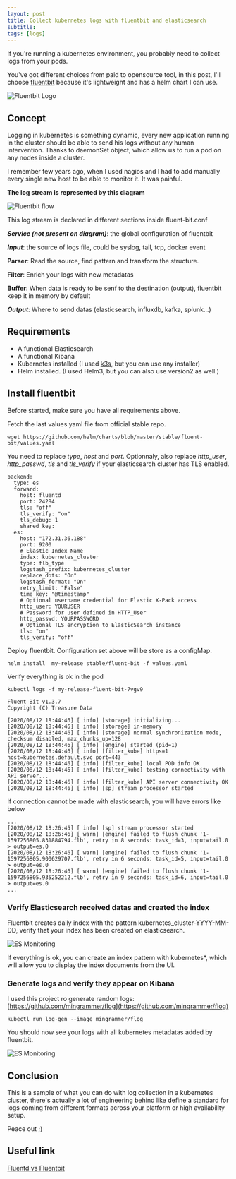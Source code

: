 ```yaml
---
layout: post
title: Collect kubernetes logs with fluentbit and elasticsearch
subtitle:
tags: [logs]
---
```


If you're running a kubernetes environment, you probably need to collect logs from your pods.

You've got different choices from paid to opensource tool, in this post, I'll choose [fluentbit](https://docs.fluentbit.io/manual/) because it's lightweight and has a helm chart I can use.


![Fluentbit Logo](https://gblobscdn.gitbook.com/assets%2F-LKKSx-3LBTCtaHbg0gl%2F-M4M38npAHl6IlFGKh9v%2F-M4M3YtjaYgPpNf5qUfF%2Flogo_documentation_1.5.png?alt=media&token=2cfc26a7-9350-4fb3-bf67-2bed29ccff78)

## Concept

Logging in kubernetes is something dynamic, every new application running in the cluster should be able to send his logs without any human intervention. Thanks to daemonSet object, which allow us to run a pod on any nodes inside a cluster.

I remember few years ago, when I used nagios and I had to add manually every single new host to be able to monitor it. It was painful.

**The log stream is represented by this diagram**

![Fluentbit flow](https://gblobscdn.gitbook.com/assets%2F-LKKSx-3LBTCtaHbg0gl%2F-LKKTm4Y55lytnFhqfG1%2F-LKKTwUrRtRcGfkhN7YV%2Flogging_pipeline_input.png?alt=media)


This log stream is declared in different sections inside fluent-bit.conf

***Service (not present on diagram)***: the global configuration of fluentbit

***Input***: the source of logs file, could be syslog, tail, tcp, docker event

**Parser**: Read the source, find pattern and transform the structure.

**Filter**: Enrich your logs with new metadatas

**Buffer**: When data is ready to be senf to the destination (output), 
fluentbit keep it in memory by default

***Output***: Where to send datas (elasticsearch, influxdb, kafka, splunk...)


## Requirements


- A functional Elasticsearch
- A functional Kibana
- Kubernetes installed (I used [k3s](https://k3s.io/), but you can use any installer)
- Helm installed. (I used Helm3, but you can also use version2 as well.) 

## Install fluentbit 

Before started, make sure you have all requirements above.

Fetch the last values.yaml file from official stable repo.

```
wget https://github.com/helm/charts/blob/master/stable/fluent-bit/values.yaml
```

You need to replace *type*, *host* and *port*. Optionnaly, also replace *http_user*, *http_passwd*, *tls* and *tls_verify* if your elasticsearch cluster has TLS enabled.

```
backend:
  type: es
  forward:
    host: fluentd
    port: 24284
    tls: "off"
    tls_verify: "on"
    tls_debug: 1
    shared_key:
  es:
    host: "172.31.36.188"
    port: 9200
    # Elastic Index Name
    index: kubernetes_cluster
    type: flb_type
    logstash_prefix: kubernetes_cluster
    replace_dots: "On"
    logstash_format: "On"
    retry_limit: "False"
    time_key: "@timestamp"
    # Optional username credential for Elastic X-Pack access
    http_user: YOURUSER
    # Password for user defined in HTTP_User
    http_passwd: YOURPASSWORD
    # Optional TLS encryption to ElasticSearch instance
    tls: "on"
    tls_verify: "off"
```

Deploy fluentbit. Configuration set above will be store as a configMap. 

```
helm install  my-release stable/fluent-bit -f values.yaml
```

Verify everything is ok in the pod

```
kubectl logs -f my-release-fluent-bit-7vgv9

Fluent Bit v1.3.7
Copyright (C) Treasure Data

[2020/08/12 18:44:46] [ info] [storage] initializing...
[2020/08/12 18:44:46] [ info] [storage] in-memory
[2020/08/12 18:44:46] [ info] [storage] normal synchronization mode, checksum disabled, max_chunks_up=128
[2020/08/12 18:44:46] [ info] [engine] started (pid=1)
[2020/08/12 18:44:46] [ info] [filter_kube] https=1 host=kubernetes.default.svc port=443
[2020/08/12 18:44:46] [ info] [filter_kube] local POD info OK
[2020/08/12 18:44:46] [ info] [filter_kube] testing connectivity with API server...
[2020/08/12 18:44:46] [ info] [filter_kube] API server connectivity OK
[2020/08/12 18:44:46] [ info] [sp] stream processor started

```

If connection cannot be made with elasticsearch, you will have errors like below

```
...
[2020/08/12 18:26:45] [ info] [sp] stream processor started
[2020/08/12 18:26:46] [ warn] [engine] failed to flush chunk '1-1597256805.831884794.flb', retry in 8 seconds: task_id=3, input=tail.0 > output=es.0
[2020/08/12 18:26:46] [ warn] [engine] failed to flush chunk '1-1597256805.900629707.flb', retry in 6 seconds: task_id=5, input=tail.0 > output=es.0
[2020/08/12 18:26:46] [ warn] [engine] failed to flush chunk '1-1597256805.935252212.flb', retry in 9 seconds: task_id=6, input=tail.0 > output=es.0
...
```


### Verify Elasticsearch received datas and created the index

Fluentbit creates daily index with the pattern kubernetes_cluster-YYYY-MM-DD, verify that your index has been created on elasticsearch.

![ES Monitoring](https://github.com/ptran32/ptran32.github.io/blob/master/_posts/img/05-fluentbit-es.png?raw=true)

If everything is ok, you can create an index pattern with kubernetes*, which will allow you to display the index documents from the UI.


### Generate logs and verify they appear on Kibana

I used this project ro generate random logs: [https://github.com/mingrammer/flog](https://github.com/mingrammer/flog)

```
kubectl run log-gen --image mingrammer/flog
```

You should now see your logs with all kubernetes metadatas added by fluentbit.

![ES Monitoring](https://github.com/ptran32/ptran32.github.io/blob/master/_posts/img/06-fluentbit-es.png?raw=true)


## Conclusion

This is a sample of what you can do with log collection in a kubernetes cluster, there's actually a lot of engineering behind like define a standard for logs coming from different formats across your platform or high availability setup.

Peace out ;)

## Useful link

[Fluentd vs Fluentbit ](https://fluentbit.io/documentation/0.8/about/fluentd_and_fluentbit.html)
